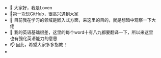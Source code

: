 - 👋 大家好，我是Loven
- 👀第一次玩GitHub，很高兴遇到大家
- 🌱 目前我在学习的领域是嵌入式方面，来这里的目的，就是想暗中观察一下大佬
- 💞️ 我的英语基础很差，这里的每个word十有八九都要翻译一下，所以来这里也有强化英语能力的意思
- 📫  因此，希望大家多多指教！
- 

<!---
LovenXX/LovenXX is a ✨ special ✨ repository because its `README.md` (this file) appears on your GitHub profile.
You can click the Preview link to take a look at your changes.
--->
